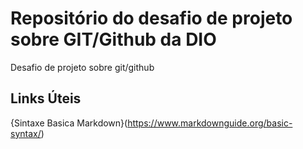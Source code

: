 # Repositório do desafio de projeto sobre GIT/Github da DIO
Desafio de projeto sobre git/github

## Links Úteis
{Sintaxe Basica Markdown}(https://www.markdownguide.org/basic-syntax/)
